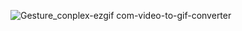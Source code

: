 ![Gesture_conplex-ezgif com-video-to-gif-converter](https://github.com/Caesar-xxx/AI_Gesture_Recognition/assets/73376073/8c4f8ad7-3413-460a-a8d5-02006d2422b5)
